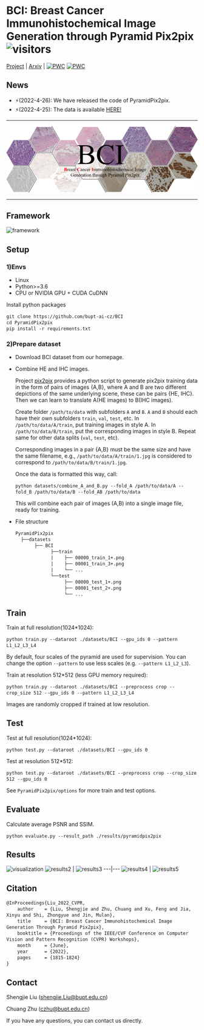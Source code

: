 # BCI: Breast Cancer Immunohistochemical Image Generation through Pyramid Pix2pix ![visitors](https://visitor-badge.glitch.me/badge?page_id=bupt-ai-cz.BCI)
[Project](https://bupt-ai-cz.github.io/BCI/) | [Arxiv](https://arxiv.org/pdf/2204.11425v1.pdf) | [![PWC](https://img.shields.io/endpoint.svg?url=https://paperswithcode.com/badge/bci-breast-cancer-immunohistochemical-image/image-to-image-translation-on-bci)](https://paperswithcode.com/sota/image-to-image-translation-on-bci?p=bci-breast-cancer-immunohistochemical-image)  [![PWC](https://img.shields.io/endpoint.svg?url=https://paperswithcode.com/badge/bci-breast-cancer-immunohistochemical-image/image-to-image-translation-on-llvip)](https://paperswithcode.com/sota/image-to-image-translation-on-llvip?p=bci-breast-cancer-immunohistochemical-image)

## News
- ⚡(2022-4-26): We have released the code of PyramidPix2pix.
- ⚡(2022-4-25): The data is available [HERE!](https://bupt-ai-cz.github.io/BCI/)
---

![datasetview_github](imgs/datasetpreview6.png)

---
## Framework
![framework](https://github.com/bupt-ai-cz/BCI/blob/main/imgs/framework.png)
## Setup
### 1)Envs
- Linux
- Python>=3.6
- CPU or NVIDIA GPU + CUDA CuDNN

Install python packages
```
git clone https://github.com/bupt-ai-cz/BCI
cd PyramidPix2pix
pip install -r requirements.txt
```
### 2)Prepare dataset
- Download BCI dataset from our homepage.
- Combine HE and IHC images.

  Project [pix2pix](https://github.com/junyanz/pytorch-CycleGAN-and-pix2pix) provides a python script to generate pix2pix training data in the form of pairs of images {A,B}, where A and B are two different depictions of the same underlying scene, these can be pairs {HE, IHC}. Then we can learn to translate A(HE images) to B(IHC images).

  Create folder `/path/to/data` with subfolders `A` and `B`. `A` and `B` should each have their own subfolders `train`, `val`, `test`, etc. In `/path/to/data/A/train`, put training images in style A. In `/path/to/data/B/train`, put the corresponding images in style B. Repeat same for other data splits (`val`, `test`, etc).

  Corresponding images in a pair {A,B} must be the same size and have the same filename, e.g., `/path/to/data/A/train/1.jpg` is considered to correspond to `/path/to/data/B/train/1.jpg`.

  Once the data is formatted this way, call:
  ```
  python datasets/combine_A_and_B.py --fold_A /path/to/data/A --fold_B /path/to/data/B --fold_AB /path/to/data
  ```

  This will combine each pair of images (A,B) into a single image file, ready for training.

- File structure
  ```
  PyramidPix2pix
    ├──datasets
         ├── BCI
               ├──train
               |    ├── 00000_train_1+.png
               |    ├── 00001_train_3+.png
               |    └── ...
               └──test
                    ├── 00000_test_1+.png
                    ├── 00001_test_2+.png
                    └── ...

  ```
## Train
Train at full resolution(1024*1024): 
```
python train.py --dataroot ./datasets/BCI --gpu_ids 0 --pattern L1_L2_L3_L4
```
By default, four scales of the pyramid are used for supervision. You can change the option `--pattern` to use less scales (e.g. `--pattern L1_L2_L3`).

Train at resolution 512*512 (less GPU memory required):
```
python train.py --dataroot ./datasets/BCI --preprocess crop --crop_size 512 --gpu_ids 0 --pattern L1_L2_L3_L4
```
Images are randomly cropped if trained at low resolution.
## Test
Test at full resolution(1024*1024): 
```
python test.py --dataroot ./datasets/BCI --gpu_ids 0
```
Test at resolution 512*512:
```
python test.py --dataroot ./datasets/BCI --preprocess crop --crop_size 512 --gpu_ids 0
```
See `PyramidPix2pix/options` for more train and test options.
<!-- The testing process requires less memory, we recommend testing at full resolution, regardless of the resolution used in the training process. -->
## Evaluate
Calculate average PSNR and SSIM.
```
python evaluate.py --result_path ./results/pyramidpix2pix
```
## Results
![visualization](imgs/results1.png)
![results2](https://github.com/bupt-ai-cz/BCI/blob/main/imgs/results2.png) | ![results3](https://github.com/bupt-ai-cz/BCI/blob/main/imgs/results3.png)
---|---
![results4](https://github.com/bupt-ai-cz/BCI/blob/main/imgs/results4.png) | ![results5](https://github.com/bupt-ai-cz/BCI/blob/main/imgs/results5.png)


## Citation
```
@InProceedings{Liu_2022_CVPR,
    author    = {Liu, Shengjie and Zhu, Chuang and Xu, Feng and Jia, Xinyu and Shi, Zhongyue and Jin, Mulan},
    title     = {BCI: Breast Cancer Immunohistochemical Image Generation Through Pyramid Pix2pix},
    booktitle = {Proceedings of the IEEE/CVF Conference on Computer Vision and Pattern Recognition (CVPR) Workshops},
    month     = {June},
    year      = {2022},
    pages     = {1815-1824}
}
```
## Contact
Shengjie Liu (shengjie.Liu@bupt.edu.cn)

Chuang Zhu (czhu@bupt.edu.cn)

If you have any questions, you can contact us directly.
